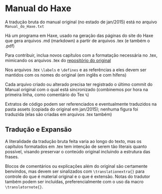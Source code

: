 Manual do Haxe
==============

A tradução bruta do manual original (no estado de jan/2015) está no arquivo `Manual_do_Haxe.txt`

Há um programa em Haxe, usado na geração das páginas do site do Haxe que gera arquivos .md (markdown) a partir de arquivos .tex (e também o .pdf)

Para contribuir, inclua novos capítulos com a formatação necessária no .tex, mimicando os arquivos .tex do [repositório do original](https://github.com/HaxeFoundation/HaxeManual)

Nos arquivos .tex `\labels` e `\defines` e as referências a eles devem ser mantidos com os nomes do original (em inglês e com hífens)

Cada arquivo criado ou alterado precisa ter registrado o último commit do Manual original com o qual está sincronizado (combinemos por hora na primeira linha, como comentário do Tex `%`)

Extratos de código podem ser referenciados e eventualmente traduzidos na pasta assets (copiada do original em jan/2015); nenhuma figura foi traduzida (elas são criadas em arquivos .tex também) 




Tradução e Expansão
-------------------

A literalidade da tradução bruta feita varia ao longo do texto, mas os capítulos formatados em .tex tem intenção de serem tão literais quanto possível, visando preservar o conteúdo original incluindo a estrutura das frases.

Blocos de comentários ou explicações além do original são certamente benvindos, mas devem ser sinalizados com `\translationextra{}` para controle do que é material original e o que é extensão. Notas do tradutor também podem ser incluídas, preferencialmente com o uso da macro `\translatornote{}`.


